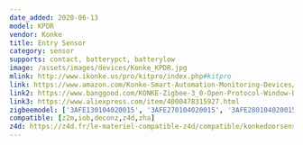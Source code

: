 ```yaml
---
date_added: 2020-06-13
model: KPDR
vendor: Konke
title: Entry Sensor
category: sensor
supports: contact, batterypct, batterylow
image: /assets/images/devices/Konke_KPDR.jpg
mlink: http://www.ikonke.us/pro/kitpro/index.php#kitpro
link: https://www.amazon.com/Konke-Smart-Automation-Monitoring-Devices/dp/B07QR87KW6
link2: https://www.banggood.com/KONKE-Zigbee-3_0-Open-Protocol-Window-Door-Sensor-Smart-Home-Function-Remote-Control-Alarm-Door-Sensor-Security-From-Xiaomi-Eco-system-p-1551743.html
link3: https://www.aliexpress.com/item/4000478315927.html
zigbeemodel: ['3AFE130104020015', '3AFE270104020015', '3AFE280104020015']
compatible: [z2m,iob,deconz,z4d,zha]
z4d: https://z4d.fr/le-materiel-compatible-z4d/compatible/konkedoorsensor
---
```


